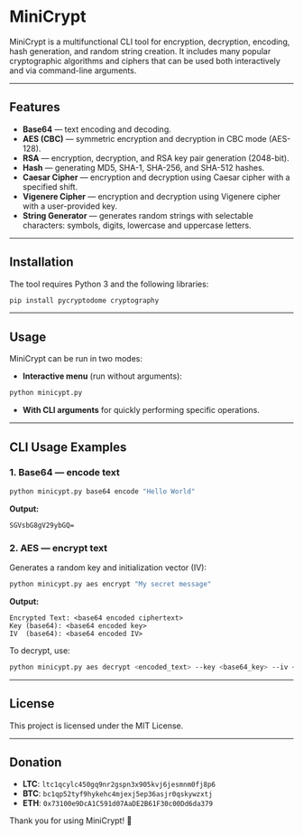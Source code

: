 # MiniCrypt

MiniCrypt is a multifunctional CLI tool for encryption, decryption, encoding, hash generation, and random string creation. It includes many popular cryptographic algorithms and ciphers that can be used both interactively and via command-line arguments.

---

## Features

- **Base64** — text encoding and decoding.
- **AES (CBC)** — symmetric encryption and decryption in CBC mode (AES-128).
- **RSA** — encryption, decryption, and RSA key pair generation (2048-bit).
- **Hash** — generating MD5, SHA-1, SHA-256, and SHA-512 hashes.
- **Caesar Cipher** — encryption and decryption using Caesar cipher with a specified shift.
- **Vigenere Cipher** — encryption and decryption using Vigenere cipher with a user-provided key.
- **String Generator** — generates random strings with selectable characters: symbols, digits, lowercase and uppercase letters.

---

## Installation

The tool requires Python 3 and the following libraries:

```bash
pip install pycryptodome cryptography
```

---

## Usage

MiniCrypt can be run in two modes:

- **Interactive menu** (run without arguments):

```bash
python minicypt.py
```

- **With CLI arguments** for quickly performing specific operations.

---

## CLI Usage Examples

### 1. Base64 — encode text

```bash
python minicypt.py base64 encode "Hello World"
```

**Output:**

```
SGVsbG8gV29ybGQ=
```

### 2. AES — encrypt text

Generates a random key and initialization vector (IV):

```bash
python minicypt.py aes encrypt "My secret message"
```

**Output:**

```
Encrypted Text: <base64 encoded ciphertext>
Key (base64): <base64 encoded key>
IV  (base64): <base64 encoded IV>
```

To decrypt, use:

```bash
python minicypt.py aes decrypt <encoded_text> --key <base64_key> --iv <base64_iv>
```

---

## License

This project is licensed under the MIT License.

---

## Donation
- **LTC**: ```ltc1qcylc450gq9nr2gspn3x905kvj6jesmnm0fj8p6```
- **BTC**: ```bc1qp52tyf9hykehc4mjexj5ep36asjr0qskywzxtj```
- **ETH**: ```0x73100e9DcA1C591d07AaDE2B61F30c00Dd6da379```

Thank you for using MiniCrypt! 🔐
